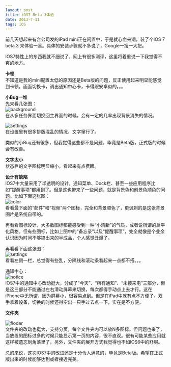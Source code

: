 ```yaml
---
layout: post
title: iOS7 Beta 3体验
date: 2013-7-11
tags: iOS
---
```



前几天想起来有台公司发的iPad mini正在闲置中，于是就心血来潮，装了个IOS 7 beta 3 来体验一番。具体的安装步骤就不多说了，Google一搜一大把。

IOS7特性上的东西我就不细说了，网上有很多测评，这里将着重说一下我觉得不爽的地方。

**卡顿**  
不知道是我的mini配置太低的原因还是Beta版的问题，反正使用起来明显能感觉到卡顿。画面切换卡，调出通知中心卡，卡得跟安卓似的。。。

**小Bug一堆**  
先来看几张图：  
![background](https://z_blog.oss-cn-hangzhou.aliyuncs.com/blog/ios7/background.png?x-oss-process=style/jpg)   
在从多任务界面切换回主界面的时候，会有一定的几率出现背景消失的情况。    

![settings](https://z_blog.oss-cn-hangzhou.aliyuncs.com/blog/ios7/settings.png?x-oss-process=style/jpg)  
在设置里有很多排版混乱的情况，文字窜行了。  

类似的小Bug还有很多，但我觉得这些都不是问题，毕竟是Beta版，正式版的时候会有改善。

**文字太小**   
状态栏的文字图标明显缩小，看起来有点费眼。

**设计有缺陷**  
IOS7中大量采用了半透明的设计，通知菜单、Dock栏、甚至一些应用程序比如“提醒事项”都用到了。但是这也带来了一些问题，就是背景色和前景色顺色的问题。比如下面这张图：   
![color](https://z_blog.oss-cn-hangzhou.aliyuncs.com/blog/ios7/dock.png?x-oss-process=style/jpg)    
看看最下面的“邮件”和“视频”两个图标，完全和背景顺色了，更讽刺的是这张背景图片是系统自带的。     

再看看图标设计，大多数图标都能感受到一种“小清新”的气质，或者说所谓的扁平化风格。但有些图标，比如上图中的“备忘录”以及“提醒事项”，完全就像是个业余认识因为时间不够搞出来的半成品，个人感觉丑爆了。   

再看看下面这张图：   
![settings](https://z_blog.oss-cn-hangzhou.aliyuncs.com/blog/ios7/settings2.png?x-oss-process=style/jpg)   
看看左侧一栏，总觉得有些乱，分隔线和滚动条看起来一点都不搭。。。   

通知中心：   
![notice](https://z_blog.oss-cn-hangzhou.aliyuncs.com/blog/ios7/notification.png?x-oss-process=style/jpg)   
IOS7中的通知中心改动挺大，分成了“今天”、“所有通知”、“未接来电”三部分，但是这三部分不能通过左右滑动屏幕来切换，每次都得手动点上去才行。这在iPhone中无所谓，因为屏幕小，很容易点到。但是在iPad中就有点不方便了。双手拿着设备，切换的时候还得空出一只手过去点一下，实在是不方便。

**文件夹**  

![floder](https://z_blog.oss-cn-hangzhou.aliyuncs.com/blog/ios7/floder.png?x-oss-process=style/jpg)  
文件夹的改动也挺大，支持分页，每个文件夹内可以放N多图标。但问题也来了，当放置的图标过多的时候只能显示第一页的内容，很不直观。很有可能某些应用就这样被遗忘到角落里了。另外，文件夹的展开方式我觉得也不如IOS6中的舒服。

总的来说，这次IOS7中的改进还是十分令人满意的，毕竟是Beta版。希望在正式版出来的时候能够达到或者接近完美。